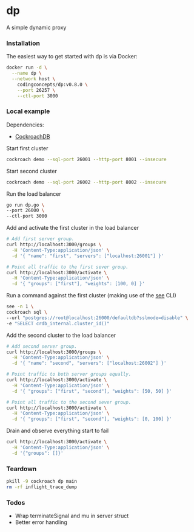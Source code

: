 # dp
A simple dynamic proxy

### Installation

The easiest way to get started with dp is via Docker:

```sh
docker run -d \
  --name dp \
  --network host \
    codingconcepts/dp:v0.8.0 \
    --port 26257 \
    --ctl-port 3000
```

### Local example

Dependencies:

* [CockroachDB](https://www.cockroachlabs.com/docs/stable/cockroach-demo)

Start first cluster

``` sh
cockroach demo --sql-port 26001 --http-port 8001 --insecure
```

Start second cluster

``` sh
cockroach demo --sql-port 26002 --http-port 8002 --insecure
```

Run the load balancer

``` sh
go run dp.go \
--port 26000 \
--ctl-port 3000
```

Add and activate the first cluster in the load balancer

``` sh
# Add first server group.
curl http://localhost:3000/groups \
  -H 'Content-Type:application/json' \
  -d '{ "name": "first", "servers": ["localhost:26001"] }'

# Point all traffic to the first sever group.
curl http://localhost:3000/activate \
  -H 'Content-Type:application/json' \
  -d '{ "groups": ["first"], "weights": [100, 0] }'
```

Run a command against the first cluster (making use of the [see](https://github.com/codingconcepts/see) CLI)

``` sh
see -n 1 \
cockroach sql \
--url "postgres://root@localhost:26000/defaultdb?sslmode=disable" \
-e "SELECT crdb_internal.cluster_id()"
```

Add the second cluster to the load balancer

``` sh
# Add second server group.
curl http://localhost:3000/groups \
  -H 'Content-Type:application/json' \
  -d '{ "name": "second", "servers": ["localhost:26002"] }'

# Point traffic to both server groups equally.
curl http://localhost:3000/activate \
  -H 'Content-Type:application/json' \
  -d '{ "groups": ["first", "second"], "weights": [50, 50] }'

# Point all traffic to the second sever group.
curl http://localhost:3000/activate \
  -H 'Content-Type:application/json' \
  -d '{ "groups": ["first", "second"], "weights": [0, 100] }'
```

Drain and observe everything start to fail

``` sh
curl http://localhost:3000/activate \
  -H 'Content-Type:application/json' \
  -d '{"groups": []}'
```

### Teardown

``` sh
pkill -9 cockroach dp main
rm -rf inflight_trace_dump
```

### Todos

* Wrap terminateSignal and mu in server struct
* Better error handling
